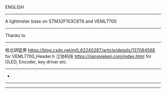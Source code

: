 ENGLISH
_________________________
A lightmeter base on STM32F103C8T6 and VEML7700
***
Thanks to 
***
桂北研猛男   https://blog.csdn.net/m0_62240287/article/details/137084568 for VEML7700_Header.h
江协科技    https://jiangxiekeji.com/index.html for OLED, Encoder, key driver etc.
***
*
________________________
************************
